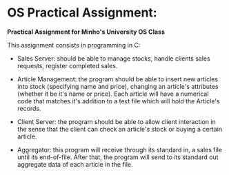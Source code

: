 # OS Practical Assignment:

**Practical Assignment for Minho's University OS Class**

This assignment consists in programming in C: 

- Sales Server: should be able to manage stocks, handle clients sales requests, register completed sales.

- Article Management: the program should be able to insert new articles into stock (specifying name and price), changing an article's attributes (whether it be it's name or price). Each article will have a numerical code that matches it's addition to a text file which will hold the Article's records.

- Client Server: the program should be able to allow client interaction in the sense that the client can check an article's stock or buying a certain article.

- Aggregator: this program will receive through its standard in, a sales file until its end-of-file. After that, the program will send to its standard out aggregate data of each article in the file.